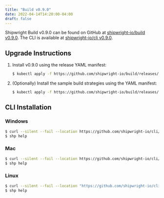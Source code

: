 ```yaml
---
title: "Build v0.9.0"
date: 2022-04-14T14:20:00-04:00
draft: false
---
```


Shipwright Build v0.9.0 can be found on GitHub at [shipwright-io/build v0.9.0](https://github.com/shipwright-io/build/releases/tag/v0.9.0). The CLI is available at [shipwright-io/cli v0.9.0](https://github.com/shipwright-io/cli/releases/tag/v0.9.0).

## Upgrade Instructions

1. Install v0.9.0 using the release YAML manifest:

   ```bash
   $ kubectl apply -f https://github.com/shipwright-io/build/releases/download/v0.9.0/release.yaml
   ```

2. (Optionally) Install the sample build strategies using the YAML manifest:

   ```bash
   $ kubectl apply -f https://github.com/shipwright-io/build/releases/download/v0.9.0/sample-strategies.yaml
   ```

## CLI Installation

### Windows

```sh
$ curl --silent --fail --location https://github.com/shipwright-io/cli/releases/download/v0.9.0/cli_0.9.0_windows_x86_64.tar.gz | tar xzf - shp.exe
$ shp help
```

### Mac

```sh
$ curl --silent --fail --location https://github.com/shipwright-io/cli/releases/download/v0.9.0/cli_0.9.0_macOS_x86_64.tar.gz | tar -xzf - -C /usr/local/bin shp
$ shp help
```

### Linux

```sh
$ curl --silent --fail --location "https://github.com/shipwright-io/cli/releases/download/v0.9.0/cli_0.9.0_linux_$(uname -m | sed 's/aarch64/arm64/').tar.gz" | sudo tar -xzf - -C /usr/bin shp
$ shp help
```
